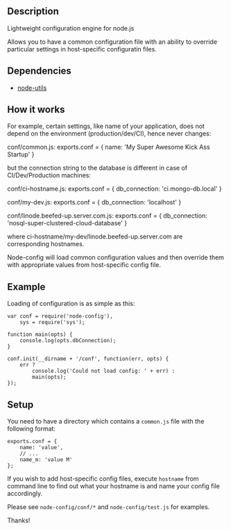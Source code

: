 ## Description
Lightweight configuration engine for node.js

Allows you to have a common configuration file with an ability to override
particular settings in host-specific configuratin files.

## Dependencies

* [node-utils](http://bitbucket.org/shivercube/node-utils)

## How it works
For example, certain settings, like name of your application, does not depend
on the environment (production/dev/CI), hence never changes:

conf/common.js:
    exports.conf = {
        name: 'My Super Awesome Kick Ass Startup'
    }

but the connection string to the database is different in case of
CI/Dev/Production machines:

conf/ci-hostname.js:
    exports.conf = {
        db_connection: 'ci.mongo-db.local'
    }

conf/my-dev.js:
    exports.conf = {
        db_connection: 'localhost'
    }

conf/linode.beefed-up.server.com.js:
    exports.conf = {
        db_connection: 'nosql-super-clustered-cloud-database'
    }

where ci-hostname/my-dev/linode.beefed-up.server.com are corresponding
hostnames.

Node-config will load common configuration values and then override them with
appropriate values from host-specific config file.

## Example

Loading of configuration is as simple as this:

    var conf = require('node-config'),
        sys = require('sys');

    function main(opts) {
        console.log(opts.dbConnection);
    }

    conf.init(__dirname + '/conf', function(err, opts) {
        err ?
            console.log('Could not load config: ' + err) :
            main(opts);
    });

## Setup

You need to have a directory which contains a `common.js` file with the
following format:

    exports.conf = {
        name: 'value',
        // ...
        name_m: 'value M'
    };

If you wish to add host-specific config files, execute `hostname` from command
line to find out what your hostname is and name your config file accordingly.

Please see `node-config/conf/*` and `node-config/test.js` for examples.

Thanks!

